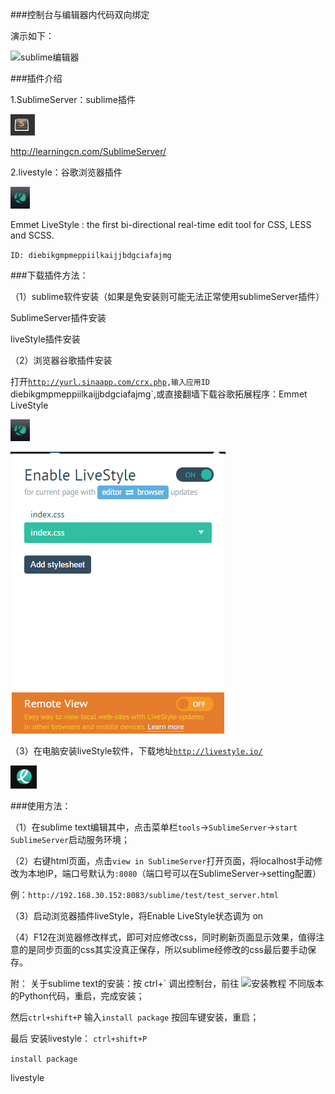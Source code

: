 ###控制台与编辑器内代码双向绑定

演示如下：

![sublime编辑器](./img/livestyle/livestyle_0.gif)


###插件介绍

1.SublimeServer：sublime插件

![sublime编辑器](./img/livestyle/livestyle_sb.png)

<a href="http://learningcn.com/SublimeServer/">http://learningcn.com/SublimeServer/</a>

2.livestyle：谷歌浏览器插件



![谷歌浏览器插件livestyle](./img/livestyle/livestyle_guge_btn.png)

Emmet LiveStyle : the first bi-directional real-time edit tool for CSS, LESS and SCSS.

`ID: diebikgmpmeppiilkaijjbdgciafajmg`

###下载插件方法：


（1）sublime软件安装（如果是免安装则可能无法正常使用sublimeServer插件）

SublimeServer插件安装

liveStyle插件安装

（2）浏览器谷歌插件安装

打开<a href="http://yurl.sinaapp.com/crx.php">`http://yurl.sinaapp.com/crx.php`</a>`,输入应用ID 	`diebikgmpmeppiilkaijjbdgciafajmg`,或直接翻墙下载谷歌拓展程序：Emmet LiveStyle

![谷歌浏览器插件livestyle](./img/livestyle/livestyle_guge_btn.png)


![谷歌浏览器插件livestyle](./img/livestyle/livestyle_guge.png)



（3）在电脑安装liveStyle软件，下载地址<a href="http://livestyle.io/">`http://livestyle.io/`</a>

![电脑版软件livestyle](./img/livestyle/livestyle_pc.png)


###使用方法：

（1）在sublime text编辑其中，点击菜单栏`tools`->`SublimeServer`->`start SublimeServer`启动服务环境；

（2）右键html页面，点击`view in SublimeServer`打开页面，将localhost手动修改为本地IP，端口号默认为`:8080`（端口号可以在SublimeServer->setting配置）

例：`http://192.168.30.152:8083/sublime/test/test_server.html`

（3）启动浏览器插件liveStyle，将Enable LiveStyle状态调为 on

（4）F12在浏览器修改样式，即可对应修改css，同时刷新页面显示效果，值得注意的是同步页面的css其实没真正保存，所以sublime经修改的css最后要手动保存。


附：
关于sublime text的安装：按  ctrl+`  调出控制台，前往 ![安装教程](https://packagecontrol.io/installation#st2) 不同版本的Python代码，重启，完成安装；

然后`ctrl+shift+P` 输入`install package` 按回车键安装，重启；

最后 安装livestyle：
`ctrl+shift+P`

`install package` 

livestyle



